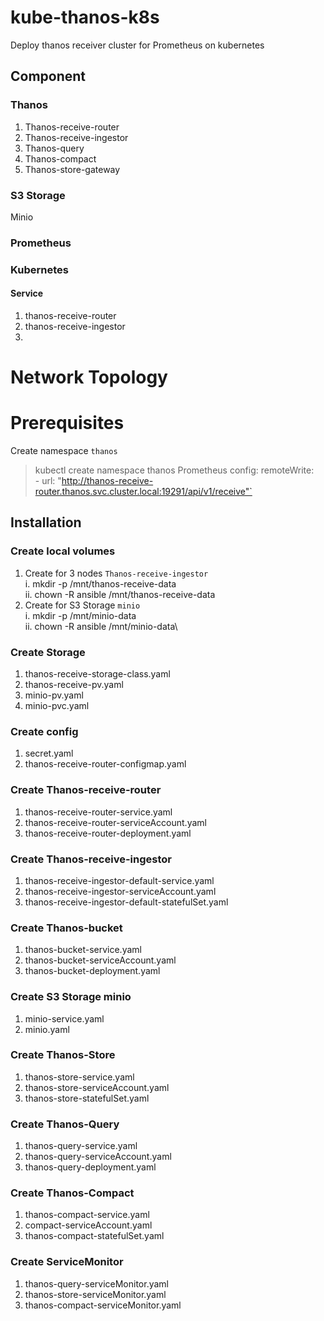 # kube-thanos-k8s
Deploy thanos receiver cluster for Prometheus on kubernetes
## Component
### Thanos
1. Thanos-receive-router
2. Thanos-receive-ingestor
3. Thanos-query
4. Thanos-compact
5. Thanos-store-gateway
### S3 Storage
Minio
### Prometheus

### Kubernetes
#### Service
1. thanos-receive-router
2. thanos-receive-ingestor
3. 
# Network Topology

# Prerequisites
Create namespace `thanos`
> kubectl create namespace thanos
Prometheus config:
>remoteWrite: \
>  \- url: "http://thanos-receive-router.thanos.svc.cluster.local:19291/api/v1/receive"`


## Installation
### Create local volumes
1. Create for 3 nodes `Thanos-receive-ingestor` \
i. mkdir -p /mnt/thanos-receive-data\
ii. chown -R ansible /mnt/thanos-receive-data
2. Create for S3 Storage `minio`  \
i. mkdir -p /mnt/minio-data\
ii. chown -R ansible /mnt/minio-data\

### Create Storage
1. thanos-receive-storage-class.yaml
2. thanos-receive-pv.yaml
3. minio-pv.yaml
4. minio-pvc.yaml
### Create config
1. secret.yaml
2. thanos-receive-router-configmap.yaml

### Create Thanos-receive-router
1. thanos-receive-router-service.yaml
2. thanos-receive-router-serviceAccount.yaml
3. thanos-receive-router-deployment.yaml

### Create Thanos-receive-ingestor
1. thanos-receive-ingestor-default-service.yaml
2. thanos-receive-ingestor-serviceAccount.yaml
3. thanos-receive-ingestor-default-statefulSet.yaml

### Create Thanos-bucket
1. thanos-bucket-service.yaml
2. thanos-bucket-serviceAccount.yaml
3. thanos-bucket-deployment.yaml

### Create S3 Storage minio
1. minio-service.yaml
2. minio.yaml

### Create Thanos-Store
1. thanos-store-service.yaml
2. thanos-store-serviceAccount.yaml
3. thanos-store-statefulSet.yaml

### Create Thanos-Query
1. thanos-query-service.yaml
2. thanos-query-serviceAccount.yaml
3. thanos-query-deployment.yaml

### Create Thanos-Compact
1. thanos-compact-service.yaml
2. compact-serviceAccount.yaml
3. thanos-compact-statefulSet.yaml


### Create ServiceMonitor
1. thanos-query-serviceMonitor.yaml
2. thanos-store-serviceMonitor.yaml
3. thanos-compact-serviceMonitor.yaml
